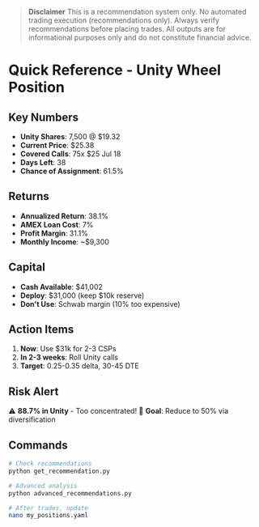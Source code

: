 > **Disclaimer**
> This is a recommendation system only. No automated trading execution (recommendations only). Always verify recommendations before placing trades. All outputs are for informational purposes only and do not constitute financial advice.

# Quick Reference - Unity Wheel Position

## Key Numbers
- **Unity Shares**: 7,500 @ $19.32
- **Current Price**: $25.38
- **Covered Calls**: 75x $25 Jul 18
- **Days Left**: 38
- **Chance of Assignment**: 61.5%

## Returns
- **Annualized Return**: 38.1%
- **AMEX Loan Cost**: 7%
- **Profit Margin**: 31.1%
- **Monthly Income**: ~$9,300

## Capital
- **Cash Available**: $41,002
- **Deploy**: $31,000 (keep $10k reserve)
- **Don't Use**: Schwab margin (10% too expensive)

## Action Items
1. **Now**: Use $31k for 2-3 CSPs
2. **In 2-3 weeks**: Roll Unity calls
3. **Target**: 0.25-0.35 delta, 30-45 DTE

## Risk Alert
⚠️ **88.7% in Unity** - Too concentrated!
🎯 **Goal**: Reduce to 50% via diversification

## Commands
```bash
# Check recommendations
python get_recommendation.py

# Advanced analysis
python advanced_recommendations.py

# After trades, update
nano my_positions.yaml
```
